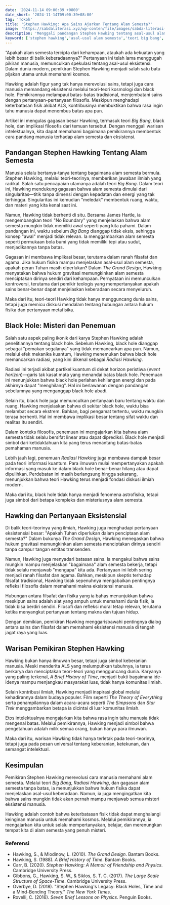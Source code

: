 ```yaml
---
date: '2024-11-14 09:00:39 +0800'
date_short: '2024-11-14T09:00:39+08:00'
tag: 'Tokoh'
title: 'Stephen Hawking: Apa Sains Ajarkan Tentang Alam Semesta?'
image: 'https://sabdaliterasi.xyz/wp-conten/file/images/sabda-literasi-stephen-hawking-apa-sains-ajarkan-tentang-alam-semesta.jpg'
description: 'Menggali pandangan Stephen Hawking tentang asal-usul alam semesta, Big Bang, black hole, serta implikasi filosofisnya yang menggugah dan menginspirasi'
keyword: ['stephen hawking','asal-usul alam semesta','teori big bang','black hole','radiasi hawking','no boundary theory','filsafat kosmos','hubungan sains dan agama','eksistensi manusia','filosofi dan fisika','a brief history of time']
---
```

<p>“Apakah alam semesta tercipta dari kehampaan, ataukah ada kekuatan yang lebih besar di balik keberadaannya?” Pertanyaan ini telah lama menggugah pikiran manusia, memunculkan spekulasi tentang asal-usul eksistensi. Dalam dunia modern, pemikiran Stephen Hawking menjadi salah satu batu pijakan utama untuk memahami kosmos.</p><p>Hawking adalah figur yang tak hanya merevolusi sains, tetapi juga cara manusia memandang eksistensi melalui teori-teori kosmologi dan black hole. Pemikirannya melampaui batas-batas tradisional, menjembatani sains dengan pertanyaan-pertanyaan filosofis. Meskipun menghadapi keterbatasan fisik akibat ALS, kontribusinya membuktikan bahwa rasa ingin tahu manusia dapat menembus batas apa pun.</p><p>Artikel ini mengulas gagasan besar Hawking, termasuk teori <em>Big Bang</em>, black hole, dan implikasi filosofis dari temuan tersebut. Dengan menggali warisan intelektualnya, kita dapat memahami bagaimana pemikirannya membentuk cara pandang manusia terhadap alam semesta dan eksistensi.</p><h2><strong>Pandangan Stephen Hawking Tentang Alam Semesta</strong></h2><p>Manusia selalu bertanya-tanya tentang bagaimana alam semesta bermula. Stephen Hawking, melalui teori-teorinya, memberikan jawaban ilmiah yang radikal. Salah satu pencapaian utamanya adalah teori <em>Big Bang</em>. Dalam teori ini, Hawking mendukung gagasan bahwa alam semesta dimulai dari singularitas—titik tanpa dimensi dengan kepadatan dan energi yang tak terhingga. Singularitas ini kemudian "meledak" membentuk ruang, waktu, dan materi yang kita kenal saat ini.</p><p>Namun, Hawking tidak berhenti di situ. Bersama James Hartle, ia mengembangkan teori "No Boundary" yang menjelaskan bahwa alam semesta mungkin tidak memiliki awal seperti yang kita pahami. Dalam pandangan ini, waktu sebelum <em>Big Bang</em> dianggap tidak eksis, sehingga konsep "awal" menjadi tidak relevan. Ia menggambarkan alam semesta seperti permukaan bola bumi yang tidak memiliki tepi atau sudut, menjadikannya tanpa batas.</p><p>Gagasan ini membawa implikasi besar, terutama dalam ranah filsafat dan agama. Jika hukum fisika mampu menjelaskan asal-usul alam semesta, apakah peran Tuhan masih diperlukan? Dalam <em>The Grand Design</em>, Hawking menyatakan bahwa hukum gravitasi memungkinkan alam semesta menciptakan dirinya sendiri dari kehampaan. Pernyataan ini memunculkan kontroversi, terutama dari pemikir teologis yang mempertanyakan apakah sains benar-benar dapat menjelaskan keberadaan secara menyeluruh.</p><p>Maka dari itu, teori-teori Hawking tidak hanya mengguncang dunia sains, tetapi juga memicu diskusi mendalam tentang hubungan antara hukum fisika dan pertanyaan metafisika.</p><h2><strong>Black Hole: Misteri dan Penemuan</strong></h2><p>Salah satu aspek paling ikonik dari karya Stephen Hawking adalah penelitiannya tentang black hole. Sebelum Hawking, black hole dianggap sebagai "pemakan segalanya" yang tidak memancarkan apa pun. Namun, melalui efek mekanika kuantum, Hawking menemukan bahwa black hole memancarkan radiasi, yang kini dikenal sebagai <em>Radiasi Hawking</em>.</p><p>Radiasi ini terjadi akibat partikel kuantum di dekat horizon peristiwa (<em>event horizon</em>)—garis tak kasat mata yang menandai batas black hole. Penemuan ini menunjukkan bahwa black hole perlahan kehilangan energi dan pada akhirnya dapat "menghilang". Hal ini berlawanan dengan pandangan sebelumnya yang menganggap black hole abadi.</p><p>Selain itu, black hole juga memunculkan pertanyaan baru tentang waktu dan ruang. Hawking menjelaskan bahwa di sekitar black hole, waktu bisa melambat secara ekstrem. Bahkan, bagi pengamat tertentu, waktu mungkin terasa berhenti. Hal ini membawa implikasi besar tentang sifat waktu dan realitas itu sendiri.</p><p>Dalam konteks filosofis, penemuan ini mengajarkan kita bahwa alam semesta tidak selalu bersifat linear atau dapat diprediksi. Black hole menjadi simbol dari ketidaktahuan kita yang terus menantang batas-batas pemahaman manusia.</p><p>Lebih jauh lagi, penemuan <em>Radiasi Hawking</em> juga membawa dampak besar pada teori informasi kuantum. Para ilmuwan mulai mempertanyakan apakah informasi yang masuk ke dalam black hole benar-benar hilang atau dapat dipulihkan. Perdebatan ini masih berlangsung hingga sekarang, menunjukkan bahwa teori Hawking terus menjadi fondasi diskusi ilmiah modern.</p><p>Maka dari itu, black hole tidak hanya menjadi fenomena astrofisika, tetapi juga simbol dari betapa kompleks dan misteriusnya alam semesta.</p><h2><strong>Hawking dan Pertanyaan Eksistensial</strong></h2><p>Di balik teori-teorinya yang ilmiah, Hawking juga menghadapi pertanyaan eksistensial besar: "Apakah Tuhan diperlukan dalam penciptaan alam semesta?" Dalam bukunya <em>The Grand Design</em>, Hawking menegaskan bahwa hukum gravitasi memungkinkan alam semesta menciptakan dirinya sendiri tanpa campur tangan entitas transenden.</p><p>Namun, Hawking juga menyadari batasan sains. Ia mengakui bahwa sains mungkin mampu menjelaskan "bagaimana" alam semesta bekerja, tetapi tidak selalu menjawab "mengapa" kita ada. Pertanyaan ini lebih sering menjadi ranah filsafat dan agama. Bahkan, meskipun skeptis terhadap filsafat tradisional, Hawking tidak sepenuhnya mengabaikan pentingnya refleksi filosofis dalam memahami makna eksistensi manusia.</p><p>Hubungan antara filsafat dan fisika yang ia bahas menunjukkan bahwa meskipun sains adalah alat yang ampuh untuk memahami dunia fisik, ia tidak bisa berdiri sendiri. Filosofi dan refleksi moral tetap relevan, terutama ketika menyangkut pertanyaan tentang makna dan tujuan hidup.</p><p>Dengan demikian, pemikiran Hawking menggarisbawahi pentingnya dialog antara sains dan filsafat dalam memahami eksistensi manusia di tengah jagat raya yang luas.</p><h2><strong>Warisan Pemikiran Stephen Hawking</strong></h2><p>Hawking bukan hanya ilmuwan besar, tetapi juga simbol keberanian manusia. Meski menderita ALS yang melumpuhkan tubuhnya, ia terus berkarya dan menciptakan teori-teori yang mengguncang dunia. Karyanya yang paling terkenal, <em>A Brief History of Time</em>, menjadi bukti bagaimana ide-idenya mampu menjangkau masyarakat luas, tidak hanya komunitas ilmiah.</p><p>Selain kontribusi ilmiah, Hawking menjadi inspirasi global melalui kehadirannya dalam budaya populer. Film seperti <em>The Theory of Everything</em> serta penampilannya dalam acara-acara seperti <em>The Simpsons</em> dan <em>Star Trek</em> menggambarkan betapa ia dicintai di luar komunitas ilmiah.</p><p>Etos intelektualnya mengajarkan kita bahwa rasa ingin tahu manusia tidak mengenal batas. Melalui pemikirannya, Hawking menjadi simbol bahwa pengetahuan adalah milik semua orang, bukan hanya para ilmuwan.</p><p>Maka dari itu, warisan Hawking tidak hanya terletak pada teori-teorinya, tetapi juga pada pesan universal tentang keberanian, ketekunan, dan semangat intelektual.</p><h2><strong>Kesimpulan</strong></h2><p>Pemikiran Stephen Hawking merevolusi cara manusia memahami alam semesta. Melalui teori <em>Big Bang</em>, <em>Radiasi Hawking</em>, dan gagasan alam semesta tanpa batas, ia menunjukkan bahwa hukum fisika dapat menjelaskan asal-usul keberadaan. Namun, ia juga mengingatkan kita bahwa sains mungkin tidak akan pernah mampu menjawab semua misteri eksistensi manusia.</p><p>Hawking adalah contoh bahwa keterbatasan fisik tidak dapat menghalangi keinginan manusia untuk memahami kosmos. Melalui pemikirannya, ia mengajarkan kita untuk selalu mempertanyakan, belajar, dan merenungkan tempat kita di alam semesta yang penuh misteri.</p><h3>Referensi</h3><ul><li>Hawking, S., &amp; Mlodinow, L. (2010). <em>The Grand Design</em>. Bantam Books.</li><li>Hawking, S. (1988). <em>A Brief History of Time</em>. Bantam Books.</li><li>Carr, B. (2020). <em>Stephen Hawking: A Memoir of Friendship and Physics</em>. Cambridge University Press.</li><li>Gibbons, G., Hawking, S. W., &amp; Siklos, S. T. C. (2017). <em>The Large Scale Structure of Space-Time</em>. Cambridge University Press.</li><li>Overbye, D. (2018). "Stephen Hawking's Legacy: Black Holes, Time and a Mind-Bending Theory." <em>The New York Times</em>.</li><li>Rovelli, C. (2016). <em>Seven Brief Lessons on Physics</em>. Penguin Books.</li></ul>